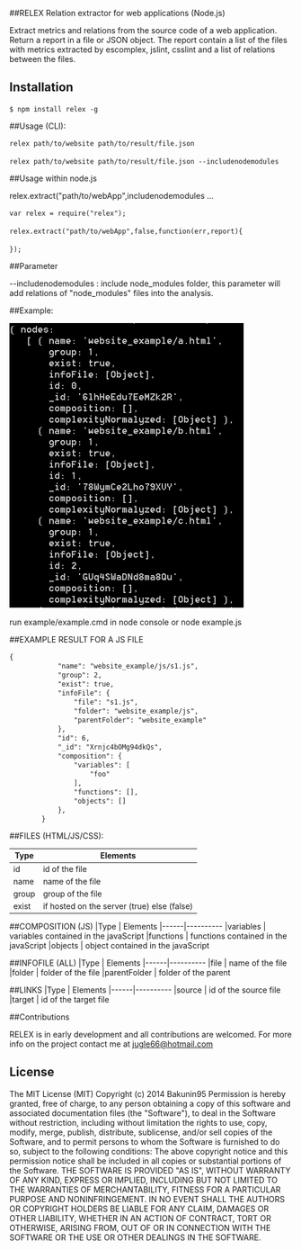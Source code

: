 ##RELEX Relation extractor for web applications (Node.js)

Extract metrics and relations from the source code of a web application.
Return a report in a file or JSON object.
The report contain a list of the files with metrics extracted by escomplex, jslint, csslint and a list of relations between the files. 

## Installation

    $ npm install relex -g


##Usage (CLI): 
```
relex path/to/website path/to/result/file.json

relex path/to/website path/to/result/file.json --includenodemodules
```

##Usage within node.js

relex.extract("path/to/webApp",includenodemodules ...

```
var relex = require("relex");

relex.extract("path/to/webApp",false,function(err,report){
	
});

```
##Parameter

--includenodemodules : include node_modules folder, this parameter will add relations of "node_modules" files into the analysis.

##Example:

![Example](/example/result/example.png?raw=true "Example")


run example/example.cmd in node console or node example.js

##EXAMPLE RESULT FOR A JS FILE
```
{
            "name": "website_example/js/s1.js",
            "group": 2,
            "exist": true,
            "infoFile": {
                "file": "s1.js",
                "folder": "website_example/js",
                "parentFolder": "website_example"
            },
            "id": 6,
            "_id": "Xrnjc4bOMg94dkQs",
            "composition": {
                "variables": [
                    "foo"
                ],
                "functions": [],
                "objects": []
            },
        }
```

##FILES (HTML/JS/CSS):

|Type | Elements
|------|----------
|id | id of the file
|name | name of the file
|group |  group of the file
|exist | if hosted on the server (true) else (false)


##COMPOSITION (JS)
|Type | Elements
|------|----------
|variables | variables contained in the javaScript
|functions |  functions contained in the javaScript
|objects |  object contained in the javaScript


##INFOFILE (ALL)
|Type | Elements
|------|----------
|file | name of the file
|folder |  folder of the file
|parentFolder |  folder of the parent


##LINKS
|Type | Elements
|------|----------
|source | id of the source file
|target | id of the target file


##Contributions

RELEX is in early development and all contributions are welcomed.
For more info on the project contact me at jugle66@hotmail.com


## License

The MIT License (MIT)
Copyright (c) 2014 Bakunin95
Permission is hereby granted, free of charge, to any person obtaining a copy
of this software and associated documentation files (the "Software"), to deal
in the Software without restriction, including without limitation the rights
to use, copy, modify, merge, publish, distribute, sublicense, and/or sell
copies of the Software, and to permit persons to whom the Software is
furnished to do so, subject to the following conditions:
The above copyright notice and this permission notice shall be included in all
copies or substantial portions of the Software.
THE SOFTWARE IS PROVIDED "AS IS", WITHOUT WARRANTY OF ANY KIND, EXPRESS OR
IMPLIED, INCLUDING BUT NOT LIMITED TO THE WARRANTIES OF MERCHANTABILITY,
FITNESS FOR A PARTICULAR PURPOSE AND NONINFRINGEMENT. IN NO EVENT SHALL THE
AUTHORS OR COPYRIGHT HOLDERS BE LIABLE FOR ANY CLAIM, DAMAGES OR OTHER
LIABILITY, WHETHER IN AN ACTION OF CONTRACT, TORT OR OTHERWISE, ARISING FROM,
OUT OF OR IN CONNECTION WITH THE SOFTWARE OR THE USE OR OTHER DEALINGS IN THE
SOFTWARE.
